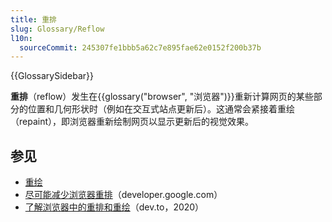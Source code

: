 ```yaml
---
title: 重排
slug: Glossary/Reflow
l10n:
  sourceCommit: 245307fe1bbb5a62c7e895fae62e0152f200b37b
---
```


{{GlossarySidebar}}

**重排**（reflow）发生在{{glossary("browser", "浏览器")}}重新计算网页的某些部分的位置和几何形状时（例如在交互式站点更新后）。这通常会紧接着重绘（repaint），即浏览器重新绘制网页以显示更新后的视觉效果。

## 参见

- [重绘](/zh-CN/docs/Glossary/Repaint)
- [尽可能减少浏览器重排](https://developer.google.com/speed/docs/insights/browser-reflow)（developer.google.com）
- [了解浏览器中的重排和重绘](https://dev.to/gopal1996/understanding-reflow-and-repaint-in-the-browser-1jbg)（dev.to，2020）
